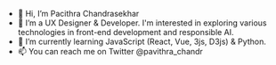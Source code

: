 - 👋 Hi, I’m Pacithra Chandrasekhar
- 👀 I’m a UX Designer & Developer. I'm interested in exploring various technologies in front-end development and responsible AI. 
- 🌱 I’m currently learning JavaScript (React, Vue, 3js, D3js) & Python.
- 📫 You can reach me on Twitter @pavithra_chandr
<!---
PavithraChandrasekhar-port/PavithraChandrasekhar-port is a ✨ special ✨ repository because its `README.md` (this file) appears on your GitHub profile.
You can click the Preview link to take a look at your changes.
--->
